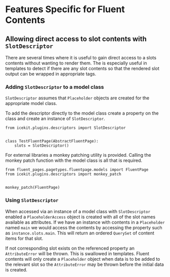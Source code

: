 # Features Specific for Fluent Contents

## Allowing direct access to slot contents with `SlotDescriptor`

There are several times where it is useful to gain direct access to a slots contents without 
wanting to render them. The is especially useful in templates to detect if there are any slot 
contents so that the rendered slot output can be wrapped in appropriate tags.

### Adding `SlotDescriptor` to a model class

`SlotDescriptor` assumes that `Placeholder` objects are created for the appropriate model class.

To add the descriptor directly to the model class create a property on the class and create an 
instance of `SlotDescriptor`.

```
from icekit.plugins.descriptors import SlotDescriptor


class TestFluentPage(AbstractFluentPage):
    slots = SlotDescriptor()
```

For external libraries a monkey patching utility is provided. Calling the monkey patch function 
with the model class is all that is required.

```
from fluent_pages.pagetypes.fluentpage.models import FluentPage
from icekit.plugins.descriptors import monkey_patch


monkey_patch(FluentPage)
```

### Using `SlotDescriptor`

When accessed via an instance of a model class with `SlotDescriptor` enabled a `PlaceholderAccess` 
object is created with all of the slot names available as attributes. If we have an instance with 
contents in a `Placeholder` named `main` we would access the contents by accessing the property such
as `instance.slots.main`. This will return an ordered `QuerySet` of content items for that slot.
 
If not corresponding slot exists on the referenced property an `AttributeError` will be thrown. This 
is swallowed in templates. Fluent contents will only create a `Placeholder` object when data is to 
be added to the relevant slot so the `AttributeError` may be thrown before the initial data is 
created.
